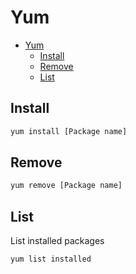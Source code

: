 # Yum
<!--ts-->
   * [Yum](yum.md#yum)
      * [Install](yum.md#install)
      * [Remove](yum.md#remove)
      * [List](yum.md#list)

<!-- Added by: runner, at: Wed Mar 31 11:21:30 UTC 2021 -->

<!--te-->

## Install
```bash
yum install [Package name]
```

## Remove
```bash
yum remove [Package name]
```

## List
List installed packages
```bash
yum list installed
```

